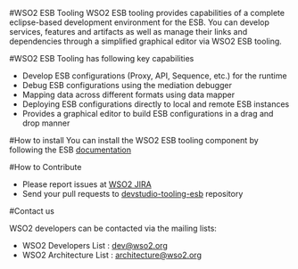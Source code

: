#WSO2 ESB Tooling
WSO2 ESB tooling provides capabilities of a complete eclipse-based development environment for the ESB. You can develop services, features and artifacts as well as manage their links and dependencies through a simplified graphical editor via WSO2 ESB tooling.

#WSO2 ESB Tooling has following key capabilities

- Develop ESB configurations (Proxy, API, Sequence, etc.) for the runtime
- Debug ESB configurations using the mediation debugger
- Mapping data across different formats using data mapper
- Deploying ESB configurations directly to local and remote ESB instances
- Provides a graphical editor to build ESB configurations in a drag and drop manner

#How to install
You can install the WSO2 ESB tooling component by following the ESB [documentation](https://docs.wso2.com/display/ESB500/Installing+WSO2+ESB+Tooling)

#How to Contribute

* Please report issues at [WSO2 JIRA](https://wso2.org/jira/browse/DEVTOOLESB)
* Send your pull requests to [devstudio-tooling-esb](https://github.com/wso2/devstudio-tooling-esb) repository

#Contact us

WSO2 developers can be contacted via the mailing lists:

* WSO2 Developers List : dev@wso2.org
* WSO2 Architecture List : architecture@wso2.org
